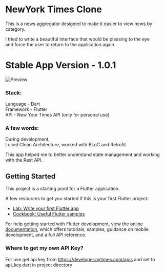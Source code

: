 # NewYork Times Clone

This is a news aggregator designed to make it easier to view news by category.

I tried to write a beautiful interface that would be pleasing to the eye  
and force the user to return to the application again.


# Stable App Version - 1.0.1 

![Preview](https://i.imgur.com/kCnOUt9.png)

  
### Stack:
Language - Dart  
Framework - Flutter  
API - New Your Times API (only for personal use)  

  
### A few words:
During development,  
I used Clean Architecture, worked with BLoC and Retrofit. 

This app helped me to better understand state management and working with the Rest API. 

## Getting Started

This project is a starting point for a Flutter application.

A few resources to get you started if this is your first Flutter project:

- [Lab: Write your first Flutter app](https://docs.flutter.dev/get-started/codelab)
- [Cookbook: Useful Flutter samples](https://docs.flutter.dev/cookbook)

For help getting started with Flutter development, view the
[online documentation](https://docs.flutter.dev/), which offers tutorials,
samples, guidance on mobile development, and a full API reference.

### Where to get my own API Key?
For use get api key from https://developer.nytimes.com/apis and set to api_key.dart in project directory